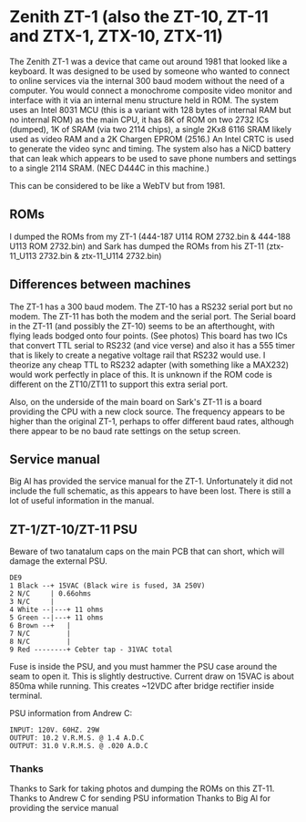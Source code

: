 # Zenith ZT-1 (also the ZT-10, ZT-11 and ZTX-1, ZTX-10, ZTX-11)

The Zenith ZT-1 was a device that came out around 1981 that looked like a keyboard. It was designed to be used by someone who wanted to connect to online services via the internal 300 baud modem without the need of a computer. You would connect a monochrome composite video monitor and interface with it via an internal menu structure held in ROM. The system uses an Intel 8031 MCU (this is a variant with 128 bytes of internal RAM but no internal ROM) as the main CPU, it has 8K of ROM on two 2732 ICs (dumped), 1K of SRAM (via two 2114 chips), a single 2Kx8 6116 SRAM likely used as video RAM and a 2K Chargen EPROM (2516.) An Intel CRTC is used to generate the video sync and timing. The system also has a NiCD battery that can leak which appears to be used to save phone numbers and settings to a single 2114 SRAM. (NEC D444C in this machine.)

This can be considered to be like a WebTV but from 1981.

## ROMs

I dumped the ROMs from my ZT-1 (444-187 U114 ROM 2732.bin & 444-188 U113 ROM 2732.bin) and Sark has dumped the ROMs from his ZT-11 (ztx-11_U113 2732.bin & ztx-11_U114 2732.bin)

## Differences between machines

The ZT-1 has a 300 baud modem. The ZT-10 has a RS232 serial port but no modem. The ZT-11 has both the modem and the serial port. The Serial board in the ZT-11 (and possibly the ZT-10) seems to be an afterthought, with flying leads bodged onto four points. (See photos) This board has two ICs that convert TTL serial to RS232 (and vice verse) and also it has a 555 timer that is likely to create a negative voltage rail that RS232 would use. I theorize any cheap TTL to RS232 adapter (with something like a MAX232) would work perfectly in place of this.  It is unknown if the ROM code is different on the ZT10/ZT11 to support this extra serial port.

Also, on the underside of the main board on Sark's ZT-11 is a board providing the CPU with a new clock source. The frequency appears to be higher than the original ZT-1, perhaps to offer different baud rates, although there appear to be no baud rate settings on the setup screen.

## Service manual

Big Al has provided the service manual for the ZT-1. Unfortunately it did not include the full schematic, as this appears to have been lost. There is still a lot of useful information in the manual. 

## ZT-1/ZT-10/ZT-11 PSU

Beware of two tanatalum caps on the main PCB that can short, which will damage the external PSU.

```
DE9
1 Black --+ 15VAC (Black wire is fused, 3A 250V) 
2 N/C     | 0.66ohms
3 N/C     |
4 White --|---+ 11 ohms
5 Green --|---+ 11 ohms
6 Brown --+   |
7 N/C         |
8 N/C         |
9 Red --------+ Cebter tap - 31VAC total
```
Fuse is inside the PSU, and you must hammer the PSU case around the seam to open it. This is slightly destructive. Current draw on 15VAC is about 850ma while running. This creates ~12VDC after bridge rectifier inside terminal.

PSU information from Andrew C:
```
INPUT: 120V. 60HZ. 29W
OUTPUT: 10.2 V.R.M.S. @ 1.4 A.D.C
OUTPUT: 31.0 V.R.M.S. @ .020 A.D.C
```
### Thanks

Thanks to Sark for taking photos and dumping the ROMs on this ZT-11.
Thanks to Andrew C for sending PSU information
Thanks to Big Al for providing the service manual
